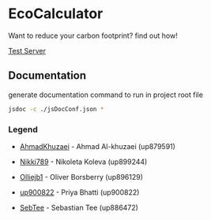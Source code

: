 # EcoCalculator
Want to reduce your carbon footprint? find out how!

[Test Server](https://sebtee.com/eco/)

## Documentation

generate documentation command to run in project root file
```bash
jsdoc -c ./jsDocConf.json *
```

### Legend

* [AhmadKhuzaei](https://github.com/AhmadKhuzaei) - Ahmad Al-khuzaei (up879591)

* [Nikki789](https://github.com/Nikki789) - Nikoleta Koleva (up899244)

* [Olliejb1](https://github.com/Olliejb1) - Oliver Borsberry (up896129)

* [up900822](https://github.com/up900822) - Priya Bhatti (up900822)

* [SebTee](https://github.com/SebTee) - Sebastian Tee (up886472)
